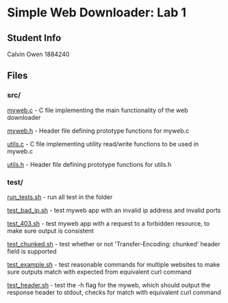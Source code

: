 # Simple Web Downloader: Lab 1

## Student Info
Calvin Owen
1884240

## Files
### src/
<ins>myweb.c</ins> - C file implementing the main functionality of the web downloader

<ins>myweb.h</ins> - Header file defining prototype functions for myweb.c

<ins>utils.c</ins> - C file implementing utility read/write functions to be used in myweb.c

<ins>utils.h</ins> - Header file defining prototype functions for utils.h


### test/
<ins>run_tests.sh</ins> - run all test in the folder

<ins>test_bad_ip.sh</ins> - test myweb app with an invalid ip address and invalid ports

<ins>test_403.sh</ins> - test myweb app with a request to a forbidden resource, to make sure output is consistent

<ins>test_chunked.sh</ins> - test whether or not 'Transfer-Encoding: chunked' header field is supported

<ins>test_example.sh</ins> - test reasonable commands for multiple websites to make sure outputs match with expected from equivalent curl command

<ins>test_header.sh</ins> - test the -h flag for the myweb, which should output the response header to stdout, checks for match with equivalent curl command

